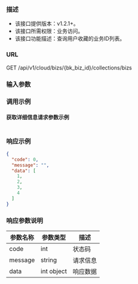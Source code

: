 ### 描述

- 该接口提供版本：v1.2.1+。
- 该接口所需权限：业务访问。
- 该接口功能描述：查询用户收藏的业务ID列表。

### URL

GET /api/v1/cloud/bizs/{bk_biz_id}/collections/bizs

### 输入参数

### 调用示例

#### 获取详细信息请求参数示例

```json
```

### 响应示例

```json
{
  "code": 0,
  "message": "",
  "data": [
    1,
    2,
    3,
    4
  ]
}
```

### 响应参数说明

| 参数名称    | 参数类型       | 描述   |
|---------|------------|------|
| code    | int        | 状态码  |
| message | string     | 请求信息 |
| data    | int object | 响应数据 |

